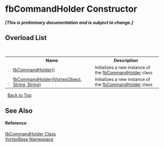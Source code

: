 # fbCommandHolder Constructor 
 _**\[This is preliminary documentation and is subject to change.\]**_


## Overload List
&nbsp;<table><tr><th></th><th>Name</th><th>Description</th></tr><tr><td>![Public method](media/pubmethod.gif "Public method")</td><td><a href="M_VortexBase_fbCommandHolder__ctor.md">fbCommandHolder()</a></td><td>
Initializes a new instance of the <a href="T_VortexBase_fbCommandHolder.md">fbCommandHolder</a> class</td></tr><tr><td>![Public method](media/pubmethod.gif "Public method")</td><td><a href="M_VortexBase_fbCommandHolder__ctor_1.md">fbCommandHolder(IVortexObject, String, String)</a></td><td>
Initializes a new instance of the <a href="T_VortexBase_fbCommandHolder.md">fbCommandHolder</a> class</td></tr></table>&nbsp;
<a href="#fbcommandholder-constructor">Back to Top</a>

## See Also


#### Reference
<a href="T_VortexBase_fbCommandHolder.md">fbCommandHolder Class</a><br /><a href="N_VortexBase.md">VortexBase Namespace</a><br />